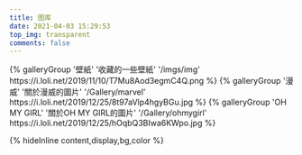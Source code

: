 ```yaml
---
title: 图库
date: 2021-04-03 15:29:53
top_img: transparent
comments: false
---
```



<div class="gallery-group-main">
{% galleryGroup '壁紙' '收藏的一些壁紙' '/imgs/img' https://i.loli.net/2019/11/10/T7Mu8Aod3egmC4Q.png %}
{% galleryGroup '漫威' '關於漫威的圖片' '/Gallery/marvel' https://i.loli.net/2019/12/25/8t97aVlp4hgyBGu.jpg %}
{% galleryGroup 'OH MY GIRL' '關於OH MY GIRL的圖片' '/Gallery/ohmygirl' https://i.loli.net/2019/12/25/hOqbQ3BIwa6KWpo.jpg %}
</div>






{% hideInline content,display,bg,color %}

